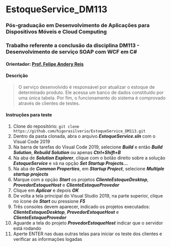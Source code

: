 # EstoqueService_DM113

### Pós-graduação em Desenvolvimento de Aplicações para Dispositivos Móveis e Cloud Computing

### Trabalho referente a conclusão da disciplina DM113 - Desenvolvimento de serviço SOAP com WCF em C#

#### Orientador: [Prof. Felipe Andery Reis](https://github.com/fandery)

#### Descrição

> O serviço desenvolvido é responsável por atualizar o estoque de determinado produto.
> Ele acessa um banco de dados constituído por uma única tabela. 
> Por fim, o funcionamento do sistema é comprovado através de clientes de testes.

#### Instruções para teste

1. Clone do repositório: `git clone https://github.com/higorasilverio/EstoqueService_DM113.git`
2. Dentro da pasta clonada, abra o arquivo **_EstoqueService.sln_** com o Visual Code 2019
3. Na barra de tarefas do Visual Code 2019, selecione **_Build_** e então **_Build Solution_**, **_Rebuild Solution_** ou apenas **_Ctrl+Shift+B_**
4. Na aba de **_Solution Explorer_**, clique com o botão direito sobre a solução **_EstoqueService_** e vá na opção **_Set Startup Projects..._**
5. Na aba de **_Common Properties_**, em **_Startup Project_**, selecione **_Multiple startup projects_**
6. Marque com a opção **_Start_** os projetos **_ClienteEstoqueDesktop_**, **_ProvedorEstoqueHost_** e **_ClienteEstoqueProvedor_**
7. Clique em **_Aplicar_** e depois **_OK_**
8. De volta a tela principal do Visual Studio 2019, na parte superior, clique no ícone de **_Start_** ou pressione **_F5_**
9. Três consoles devem aparecer, indicado os projetos executados: **_ClienteEstoqueDesktop_**, **_ProvedorEstoqueHost_** e **_ClienteEstoqueProvedor_**
10. Aguarde a tela do projeto **_ProvedorEstoqueHost_** indicar que o servidor está rodando
11. Aperte ENTER nas duas outras telas para iniciar os teste dos clientes e verificar as informações logadas

